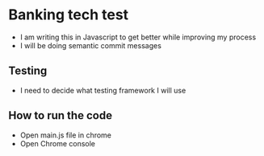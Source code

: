 # Banking tech test

- I am writing this in Javascript to get better while improving my process
- I will be doing semantic commit messages

## Testing
- I need to decide what testing framework I will use


## How to run the code
- Open main.js file in chrome
- Open Chrome console